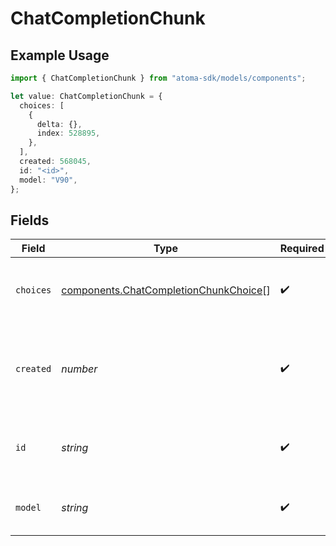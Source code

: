 # ChatCompletionChunk

## Example Usage

```typescript
import { ChatCompletionChunk } from "atoma-sdk/models/components";

let value: ChatCompletionChunk = {
  choices: [
    {
      delta: {},
      index: 528895,
    },
  ],
  created: 568045,
  id: "<id>",
  model: "V90",
};
```

## Fields

| Field                                                                                          | Type                                                                                           | Required                                                                                       | Description                                                                                    |
| ---------------------------------------------------------------------------------------------- | ---------------------------------------------------------------------------------------------- | ---------------------------------------------------------------------------------------------- | ---------------------------------------------------------------------------------------------- |
| `choices`                                                                                      | [components.ChatCompletionChunkChoice](../../models/components/chatcompletionchunkchoice.md)[] | :heavy_check_mark:                                                                             | A list of chat completion chunk choices.                                                       |
| `created`                                                                                      | *number*                                                                                       | :heavy_check_mark:                                                                             | The Unix timestamp (in seconds) of when the chunk was created.                                 |
| `id`                                                                                           | *string*                                                                                       | :heavy_check_mark:                                                                             | A unique identifier for the chat completion chunk.                                             |
| `model`                                                                                        | *string*                                                                                       | :heavy_check_mark:                                                                             | The model used for the chat completion.                                                        |